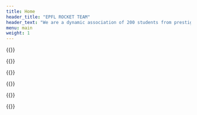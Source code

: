 ```yaml
---
title: Home
header_title: "EPFL ROCKET TEAM"
header_text: "We are a dynamic association of 200 students from prestigious Swiss universities, dedicated to designing and manufacturing rockets, through which we immerse students in space technologies and provide them hands-on training and field-related expertise, thus shaping the next generation of space industry's leaders."
menu: main
weight: 1
---
```


{{<our-projects>}}

{{<our-mission>}}

{{<timeline>}}

{{<numbers>}}



{{<sponsors>}}

{{<testimonials>}}


